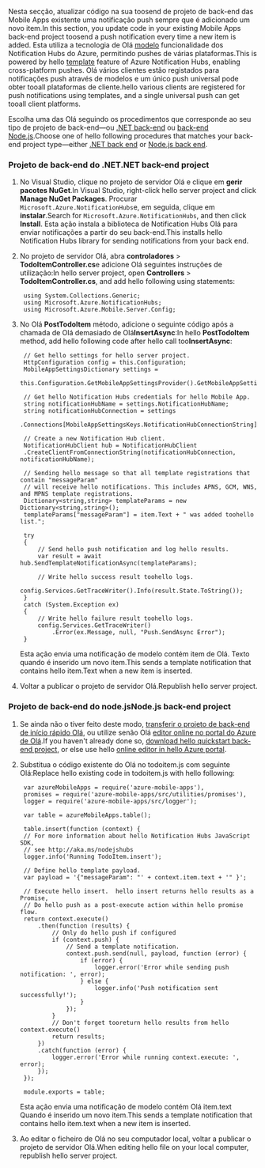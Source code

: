 <span data-ttu-id="ca55c-101">Nesta secção, atualizar código na sua toosend de projeto de back-end das Mobile Apps existente uma notificação push sempre que é adicionado um novo item.</span><span class="sxs-lookup"><span data-stu-id="ca55c-101">In this section, you update code in your existing Mobile Apps back-end project toosend a push notification every time a new item is added.</span></span> <span data-ttu-id="ca55c-102">Esta utiliza a tecnologia de Olá [modelo](../articles/notification-hubs/notification-hubs-templates-cross-platform-push-messages.md) funcionalidade dos Notification Hubs do Azure, permitindo pushes de várias plataformas.</span><span class="sxs-lookup"><span data-stu-id="ca55c-102">This is powered by hello [template](../articles/notification-hubs/notification-hubs-templates-cross-platform-push-messages.md) feature of Azure Notification Hubs, enabling cross-platform pushes.</span></span> <span data-ttu-id="ca55c-103">Olá vários clientes estão registados para notificações push através de modelos e um único push universal pode obter tooall plataformas de cliente.</span><span class="sxs-lookup"><span data-stu-id="ca55c-103">hello various clients are registered for push notifications using templates, and a single universal push can get tooall client platforms.</span></span>

<span data-ttu-id="ca55c-104">Escolha uma das Olá seguindo os procedimentos que corresponde ao seu tipo de projeto de back-end&mdash;ou [.NET back-end](#dotnet) ou [back-end Node.js](#nodejs).</span><span class="sxs-lookup"><span data-stu-id="ca55c-104">Choose one of hello following procedures that matches your back-end project type&mdash;either [.NET back end](#dotnet) or [Node.js back end](#nodejs).</span></span>

### <span data-ttu-id="ca55c-105"><a name="dotnet"></a>Projeto de back-end do .NET</span><span class="sxs-lookup"><span data-stu-id="ca55c-105"><a name="dotnet"></a>.NET back-end project</span></span>
1. <span data-ttu-id="ca55c-106">No Visual Studio, clique no projeto de servidor Olá e clique em **gerir pacotes NuGet**.</span><span class="sxs-lookup"><span data-stu-id="ca55c-106">In Visual Studio, right-click hello server project and click **Manage NuGet Packages**.</span></span> <span data-ttu-id="ca55c-107">Procurar `Microsoft.Azure.NotificationHubs`e, em seguida, clique em **instalar**.</span><span class="sxs-lookup"><span data-stu-id="ca55c-107">Search for `Microsoft.Azure.NotificationHubs`, and then click **Install**.</span></span> <span data-ttu-id="ca55c-108">Esta ação instala a biblioteca de Notification Hubs Olá para enviar notificações a partir do seu back-end.</span><span class="sxs-lookup"><span data-stu-id="ca55c-108">This installs hello Notification Hubs library for sending notifications from your back end.</span></span>
2. <span data-ttu-id="ca55c-109">No projeto de servidor Olá, abra **controladores** > **TodoItemController.cs**e adicione Olá seguintes instruções de utilização:</span><span class="sxs-lookup"><span data-stu-id="ca55c-109">In hello server project, open **Controllers** > **TodoItemController.cs**, and add hello following using statements:</span></span>

        using System.Collections.Generic;
        using Microsoft.Azure.NotificationHubs;
        using Microsoft.Azure.Mobile.Server.Config;
3. <span data-ttu-id="ca55c-110">No Olá **PostTodoItem** método, adicione o seguinte código após a chamada de Olá demasiado de Olá**InsertAsync**:</span><span class="sxs-lookup"><span data-stu-id="ca55c-110">In hello **PostTodoItem** method, add hello following code after hello call too**InsertAsync**:</span></span>  

        // Get hello settings for hello server project.
        HttpConfiguration config = this.Configuration;
        MobileAppSettingsDictionary settings =
            this.Configuration.GetMobileAppSettingsProvider().GetMobileAppSettings();

        // Get hello Notification Hubs credentials for hello Mobile App.
        string notificationHubName = settings.NotificationHubName;
        string notificationHubConnection = settings
            .Connections[MobileAppSettingsKeys.NotificationHubConnectionString].ConnectionString;

        // Create a new Notification Hub client.
        NotificationHubClient hub = NotificationHubClient
        .CreateClientFromConnectionString(notificationHubConnection, notificationHubName);

        // Sending hello message so that all template registrations that contain "messageParam"
        // will receive hello notifications. This includes APNS, GCM, WNS, and MPNS template registrations.
        Dictionary<string,string> templateParams = new Dictionary<string,string>();
        templateParams["messageParam"] = item.Text + " was added toohello list.";

        try
        {
            // Send hello push notification and log hello results.
            var result = await hub.SendTemplateNotificationAsync(templateParams);

            // Write hello success result toohello logs.
            config.Services.GetTraceWriter().Info(result.State.ToString());
        }
        catch (System.Exception ex)
        {
            // Write hello failure result toohello logs.
            config.Services.GetTraceWriter()
                .Error(ex.Message, null, "Push.SendAsync Error");
        }

    <span data-ttu-id="ca55c-111">Esta ação envia uma notificação de modelo contém item de Olá. Texto quando é inserido um novo item.</span><span class="sxs-lookup"><span data-stu-id="ca55c-111">This sends a template notification that contains hello item.Text when a new item is inserted.</span></span>
4. <span data-ttu-id="ca55c-112">Voltar a publicar o projeto de servidor Olá.</span><span class="sxs-lookup"><span data-stu-id="ca55c-112">Republish hello server project.</span></span>

### <span data-ttu-id="ca55c-113"><a name="nodejs"></a>Projeto de back-end do node.js</span><span class="sxs-lookup"><span data-stu-id="ca55c-113"><a name="nodejs"></a>Node.js back-end project</span></span>
1. <span data-ttu-id="ca55c-114">Se ainda não o tiver feito deste modo, [transferir o projeto de back-end de início rápido Olá](../articles/app-service-mobile/app-service-mobile-node-backend-how-to-use-server-sdk.md#download-quickstart), ou utilize senão Olá [editor online no portal do Azure de Olá](../articles/app-service-mobile/app-service-mobile-node-backend-how-to-use-server-sdk.md#online-editor).</span><span class="sxs-lookup"><span data-stu-id="ca55c-114">If you haven't already done so, [download hello quickstart back-end project](../articles/app-service-mobile/app-service-mobile-node-backend-how-to-use-server-sdk.md#download-quickstart), or else use hello [online editor in hello Azure portal](../articles/app-service-mobile/app-service-mobile-node-backend-how-to-use-server-sdk.md#online-editor).</span></span>
2. <span data-ttu-id="ca55c-115">Substitua o código existente do Olá no todoitem.js com seguinte Olá:</span><span class="sxs-lookup"><span data-stu-id="ca55c-115">Replace hello existing code in todoitem.js with hello following:</span></span>

        var azureMobileApps = require('azure-mobile-apps'),
        promises = require('azure-mobile-apps/src/utilities/promises'),
        logger = require('azure-mobile-apps/src/logger');

        var table = azureMobileApps.table();

        table.insert(function (context) {
        // For more information about hello Notification Hubs JavaScript SDK,
        // see http://aka.ms/nodejshubs
        logger.info('Running TodoItem.insert');

        // Define hello template payload.
        var payload = '{"messageParam": "' + context.item.text + '" }';  

        // Execute hello insert.  hello insert returns hello results as a Promise,
        // Do hello push as a post-execute action within hello promise flow.
        return context.execute()
            .then(function (results) {
                // Only do hello push if configured
                if (context.push) {
                    // Send a template notification.
                    context.push.send(null, payload, function (error) {
                        if (error) {
                            logger.error('Error while sending push notification: ', error);
                        } else {
                            logger.info('Push notification sent successfully!');
                        }
                    });
                }
                // Don't forget tooreturn hello results from hello context.execute()
                return results;
            })
            .catch(function (error) {
                logger.error('Error while running context.execute: ', error);
            });
        });

        module.exports = table;  

    <span data-ttu-id="ca55c-116">Esta ação envia uma notificação de modelo contém Olá item.text Quando é inserido um novo item.</span><span class="sxs-lookup"><span data-stu-id="ca55c-116">This sends a template notification that contains hello item.text when a new item is inserted.</span></span>
3. <span data-ttu-id="ca55c-117">Ao editar o ficheiro de Olá no seu computador local, voltar a publicar o projeto de servidor Olá.</span><span class="sxs-lookup"><span data-stu-id="ca55c-117">When editing hello file on your local computer, republish hello server project.</span></span>
